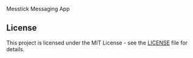 Messtick Messaging App

## License

This project is licensed under the MIT License - see the [LICENSE](./LICENSE) file for details.
